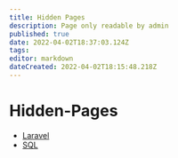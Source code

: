 ```yaml
---
title: Hidden Pages
description: Page only readable by admin
published: true
date: 2022-04-02T18:37:03.124Z
tags: 
editor: markdown
dateCreated: 2022-04-02T18:15:48.218Z
---
```


# Hidden-Pages

* [Laravel](L:aravel)
* [SQL](sql)

